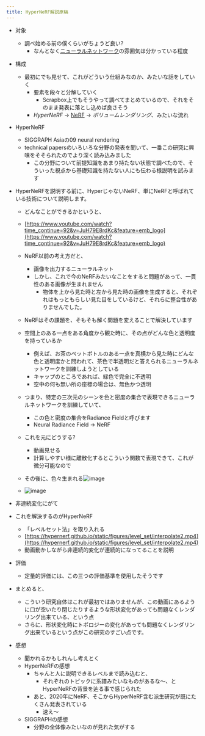 ```yaml
---
title: HyperNeRF解説原稿
---
```


* 対象
  
  * 調べ始める前の僕くらいがちょうど良い?
    * なんとなく[ニューラルネットワーク](%E3%83%8B%E3%83%A5%E3%83%BC%E3%83%A9%E3%83%AB%E3%83%8D%E3%83%83%E3%83%88%E3%83%AF%E3%83%BC%E3%82%AF.md)の雰囲気は分かっている程度
* 構成
  
  * 最初にでも見せて、これがどういう仕組みなのか、みたいな話をしていく
    * 要素を段々と分解していく
      * Scrapbox上でもそうやって調べてまとめているので、それをそのまま発表に落とし込めば良さそう
    * *HyperNeRF* -> [NeRF](NeRF.md) -> *ボリュームレンダリング*、みたいな流れ
* HyperNeRF
  
  * SIGGRAPH Asiaの09 neural rendering
  * technical papersのいろいろな分野の発表を聞いて、一番この研究に興味をそそられたのでより深く読み込みました
    * この分野について前提知識をあまり持たない状態で調べたので、そういった視点から基礎知識を持たない人にも伝わる様説明を試みます
* HyperNeRFを説明する前に、HyperじゃないNeRF、単にNeRFと呼ばれている技術について説明します。
  
  * どんなことができるかというと、
  
  * [https://www.youtube.com/watch?time_continue=92&v=JuH79E8rdKc&feature=emb_logo](https://www.youtube.com/watch?time_continue=92&v=JuH79E8rdKc&feature=emb_logo)
  
  * NeRF以前の考え方だと、
    
    * 画像を出力するニューラルネット
    * しかし、これで今のNeRFみたいなことをすると問題があって、一貫性のある画像が生まれません
      * 物体を上から見た時と左から見た時の画像を生成すると、それぞれはもっともらしい見た目をしているけど、それらに整合性がありませんでした。
  * NeRFはその課題を、そもそも解く問題を変えることで解決しています
  
  * 空間上のある一点をある角度から観た時に、その点がどんな色と透明度を持っているか
    
    * 例えば、お茶のペットボトルのある一点を真横から見た時にどんな色と透明度かと問われて、茶色で半透明だと答えられるニューラルネットワークを訓練しようとしている
    * キャップのところであれば、緑色で完全に不透明
    * 空中の何も無い所の座標の場合は、無色かつ透明
  * つまり、特定の三次元のシーンを色と密度の集合で表現できるニューラルネットワークを訓練していて、
    
    * この色と密度の集合をRadiance Fieldと呼びます
    * Neural Radiance Field -> NeRF
  * これを元にどうする?
    
    * 動画見せる
    * 計算しやすい様に離散化するとこういう関数で表現できて、これが微分可能なので
  * その後に、色々生まれる![image](https://gyazo.com/7503646fd373f41d61353cd4883fa686/thumb/1000)
  
  * ![image](https://gyazo.com/8be4cd63472cd4dc8e432f0d940afbb5/thumb/1000)

* 非連続変化にがて

* これを解決するのがHyperNeRF
  
  * 「レベルセット法」を取り入れる
  * [https://hypernerf.github.io/static/figures/level_set/interpolate2.mp4](https://hypernerf.github.io/static/figures/level_set/interpolate2.mp4)
  * 動画動かしながら非連続的変化が連続的になってることを説明
* 評価
  
  * 定量的評価には、この三つの評価基準を使用したそうです
* まとめると、
  
  * こういう研究自体はこれが最初ではありませんが、この動画にあるように口が空いたり閉じたりするような形状変化があっても問題なくレンダリング出来ている、という点
  * さらに、形状変化時にトポロジーの変化があっても問題なくレンダリング出来ているという点がこの研究のすごい点です。
* 感想
  
  * 聞かれるかもしれんし考えとく
  * HyperNeRFの感想
    * ちゃんと人に説明できるレベルまで読み込むと、
      * それぞれのトピックに系譜みたいなものがあるな〜、とHyperNeRFの背景を辿る事で感じられた
    * あと、2020年にNeRF、そこからHyperNeRF含む派生研究が既にたくさん発表されている
      * 速え〜
  * SIGGRAPHの感想
    * 分野の全体像みたいなのが見れた気がする
